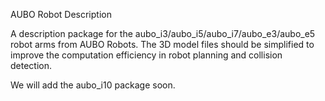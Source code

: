 AUBO Robot Description

A description package for the aubo_i3/aubo_i5/aubo_i7/aubo_e3/aubo_e5 robot arms from AUBO Robots. The 3D model files should be simplified to improve the computation efficiency in robot planning and collision detection.

We will add the aubo_i10 package soon.




